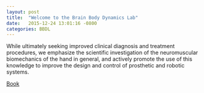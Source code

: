 ```yaml
---
layout: post
title:  "Welcome to the Brain Body Dynamics Lab"
date:   2015-12-24 13:01:16 -0800
categories: BBDL
---
```


While ultimately seeking improved clinical diagnosis and treatment procedures, we emphasize the scientific investigation of the neuromuscular biomechanics of the hand in general, and actively promote the use of this knowledge to improve the design and control of prosthetic and robotic systems.

[Book](fundamentals/)
